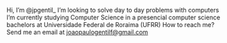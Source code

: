 Hi, I’m @jpgentil_
I’m looking to solve day to day problems with computers
I’m currently studying Computer Science in a presencial computer science bachelors at Universidade Federal de Roraima (UFRR)
How to reach me? Send me an email at joaopaulogentilf@gmail.com
